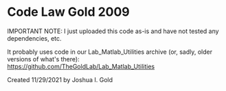 # Code Law Gold 2009

IMPORTANT NOTE: I just uploaded this code as-is and have not tested any dependencies, etc. 

It probably uses code in our Lab_Matlab_Utilities archive (or, sadly, older versions of what's there): https://github.com/TheGoldLab/Lab_Matlab_Utilities


Created 11/29/2021 by Joshua I. Gold
